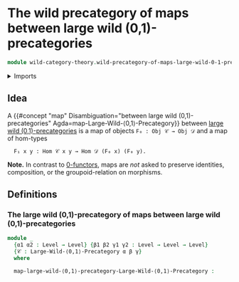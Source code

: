 # The wild precategory of maps between large wild (0,1)-precategories

```agda
module wild-category-theory.wild-precategory-of-maps-large-wild-0-1-precategories where
```

<details><summary>Imports</summary>

```agda
open import foundation.cartesian-product-types
open import foundation.dependent-pair-types
open import foundation.function-types
open import foundation.identity-types
open import foundation.propositions
open import foundation.sets
open import foundation.truncated-types
open import foundation.truncation-levels
open import foundation.universe-levels

open import wild-category-theory.large-wild-0-1-precategories
open import wild-category-theory.maps-large-wild-0-1-precategories
```

</details>

## Idea

A
{{#concept "map" Disambiguation="between large wild (0,1)-precategories" Agda=map-Large-Wild-⟨0,1⟩-Precategory}}
between
[large wild (0,1)-precategories](wild-category-theory.large-wild-0-1-precategories.md)
is a map of objects `F₀ : Obj 𝒞 → Obj 𝒟` and a map of hom-types

```text
  F₁ x y : Hom 𝒞 x y → Hom 𝒟 (F₀ x) (F₀ y).
```

**Note.** In contrast to
[0-functors](wild-category-theory.0-functorslarge-wild-0-1-precategories.md),
maps are _not_ asked to preserve identities, composition, or the
groupoid-relation on morphisms.

## Definitions

### The large wild (0,1)-precategory of maps between large wild (0,1)-precategories

```agda
module _
  {α1 α2 : Level → Level} {β1 β2 γ1 γ2 : Level → Level → Level}
  {𝒞 : Large-Wild-⟨0,1⟩-Precategory α β γ}
  where

  map-large-wild-⟨0,1⟩-precategory-Large-Wild-⟨0,1⟩-Precategory :



```
